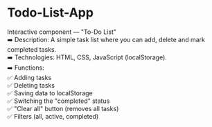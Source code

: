 # Todo-List-App

Interactive component — "To-Do List"<br />
➡️ Description: A simple task list where you can add, delete and mark completed tasks.<br />
➡️ Technologies: HTML, CSS, JavaScript (localStorage).<br />
➡️ Functions:<br />
✅ Adding tasks<br />
✅ Deleting tasks<br />
✅ Saving data to localStorage<br />
✅ Switching the "completed" status<br />
✅ "Clear all" button (removes all tasks)<br />
✅ Filters (all, active, completed)<br />
